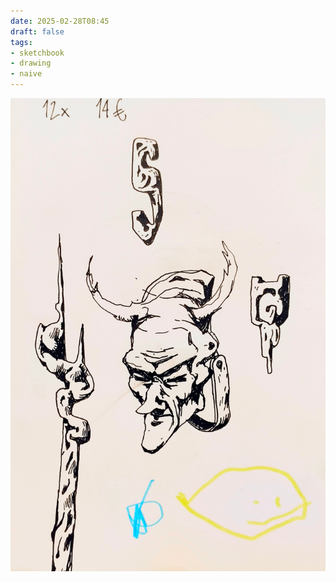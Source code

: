 ```yaml
---
date: 2025-02-28T08:45
draft: false
tags:
- sketchbook
- drawing
- naive
---
```

![attachment-2025-02-28](../attachment/zettel-notes/attachment-2025-02-28.jpg)
